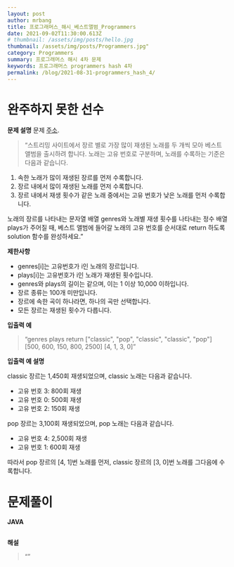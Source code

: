 ```yaml
---
layout: post
author: mrbang
title: 프로그래머스_해시_베스트앨범_Programmers
date: 2021-09-02T11:30:00.613Z
# thumbnail: /assets/img/posts/hello.jpg
thumbnail: /assets/img/posts/Programmers.jpg"
category: Programmers
summary: 프로그래머스 해시 4차 문제 
keywords: 프로그래머스 programmers hash 4차 
permalink: /blog/2021-08-31-programmers_hash_4/
---
```

# 완주하지 못한 선수

**문제 설명** 문제 [주소](https://programmers.co.kr/learn/courses/30/lessons/42579).

> “스트리밍 사이트에서 장르 별로 가장 많이 재생된 노래를 두 개씩 모아 베스트 앨범을 출시하려 합니다. 노래는 고유 번호로 구분하며, 노래를 수록하는 기준은 다음과 같습니다.

1. 속한 노래가 많이 재생된 장르를 먼저 수록합니다.
2. 장르 내에서 많이 재생된 노래를 먼저 수록합니다.
3. 장르 내에서 재생 횟수가 같은 노래 중에서는 고유 번호가 낮은 노래를 먼저 수록합니다.

노래의 장르를 나타내는 문자열 배열 genres와 노래별 재생 횟수를 나타내는 정수 배열 plays가 주어질 때, 베스트 앨범에 들어갈 노래의 고유 번호를 순서대로 return 하도록 solution 함수를 완성하세요.”

**제한사항** 

* genres[i]는 고유번호가 i인 노래의 장르입니다.
* plays[i]는 고유번호가 i인 노래가 재생된 횟수입니다.
* genres와 plays의 길이는 같으며, 이는 1 이상 10,000 이하입니다.
* 장르 종류는 100개 미만입니다.
* 장르에 속한 곡이 하나라면, 하나의 곡만 선택합니다.
* 모든 장르는 재생된 횟수가 다릅니다.

**입출력 예** 

> “genres	plays	return
["classic", "pop", "classic", "classic", "pop"]	[500, 600, 150, 800, 2500]	[4, 1, 3, 0]”

**입출력 예 설명** 

classic 장르는 1,450회 재생되었으며, classic 노래는 다음과 같습니다.

* 고유 번호 3: 800회 재생
* 고유 번호 0: 500회 재생
* 고유 번호 2: 150회 재생

pop 장르는 3,100회 재생되었으며, pop 노래는 다음과 같습니다.

* 고유 번호 4: 2,500회 재생
* 고유 번호 1: 600회 재생

따라서 pop 장르의 [4, 1]번 노래를 먼저, classic 장르의 [3, 0]번 노래를 그다음에 수록합니다.

# 문제풀이 

**JAVA** 
```java


```

**해설** 

> “”
